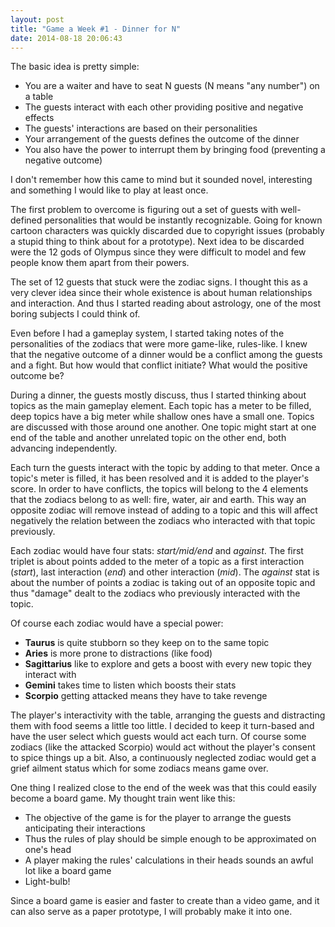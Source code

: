 ```yaml
---
layout: post
title: "Game a Week #1 - Dinner for N"
date: 2014-08-18 20:06:43
---
```


The basic idea is pretty simple:

- You are a waiter and have to seat N guests (N means "any number") on a table
- The guests interact with each other providing positive and negative effects
- The guests' interactions are based on their personalities
- Your arrangement of the guests defines the outcome of the dinner
- You also have the power to interrupt them by bringing food (preventing a negative outcome)

I don't remember how this came to mind but it sounded novel, interesting and something I would like to play at least once.

The first problem to overcome is figuring out a set of guests with well-defined personalities that would be instantly recognizable. Going for known cartoon characters was quickly discarded due to copyright issues (probably a stupid thing to think about for a prototype). Next idea to be discarded were the 12 gods of Olympus since they were difficult to model and few people know them apart from their powers.

The set of 12 guests that stuck were the zodiac signs. I thought this as a very clever idea since their whole existence is about human relationships and interaction. And thus I started reading about astrology, one of the most boring subjects I could think of.

Even before I had a gameplay system, I started taking notes of the personalities of the zodiacs that were more game-like, rules-like. I knew that the negative outcome of a dinner would be a conflict among the guests and a fight. But how would that conflict initiate? What would the positive outcome be?

During a dinner, the guests mostly discuss, thus I started thinking about topics as the main gameplay element. Each topic has a meter to be filled, deep topics have a big meter while shallow ones have a small one. Topics are discussed with those around one another. One topic might start at one end of the table and another unrelated topic on the other end, both advancing independently.

Each turn the guests interact with the topic by adding to that meter. Once a topic's meter is filled, it has been resolved and it is added to the player's score. In order to have conflicts, the topics will belong to the 4 elements that the zodiacs belong to as well: fire, water, air and earth. This way an opposite zodiac will remove instead of adding to a topic and this will affect negatively the relation between the zodiacs who interacted with that topic previously.

Each zodiac would have four stats: _start/mid/end_ and _against_. The first triplet is about points added to the meter of a topic as a first interaction (_start_), last interaction (_end_) and other interaction (_mid_). The _against_ stat is about the number of points a zodiac is taking out of an opposite topic and thus "damage" dealt to the zodiacs who previously interacted with the topic.

Of course each zodiac would have a special power:

- **Taurus** is quite stubborn so they keep on to the same topic
- **Aries** is more prone to distractions (like food)
- **Sagittarius** like to explore and gets a boost with every new topic they interact with
- **Gemini** takes time to listen which boosts their stats
- **Scorpio** getting attacked means they have to take revenge

The player's interactivity with the table, arranging the guests and distracting them with food seems a little too little. I decided to keep it turn-based and have the user select which guests would act each turn. Of course some zodiacs (like the attacked Scorpio) would act without the player's consent to spice things up a bit. Also, a continuously neglected zodiac would get a grief ailment status which for some zodiacs means game over.

One thing I realized close to the end of the week was that this could easily become a board game. My thought train went like this:

- The objective of the game is for the player to arrange the guests anticipating their interactions
- Thus the rules of play should be simple enough to be approximated on one's head
- A player making the rules' calculations in their heads sounds an awful lot like a board game
- Light-bulb!

Since a board game is easier and faster to create than a video game, and it can also serve as a paper prototype, I will probably make it into one.
